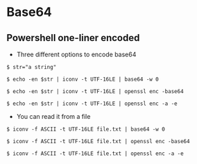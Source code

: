 # Base64

## Powershell one-liner encoded

- Three different options to encode base64

`$ str="a string"`

`$ echo -en $str | iconv -t UTF-16LE | base64 -w 0`

`$ echo -en $str | iconv -t UTF-16LE | openssl enc -base64`

`$ echo -en $str | iconv -t UTF-16LE | openssl enc -a -e`

- You can read it from a file

`$ iconv -f ASCII -t UTF-16LE file.txt | base64 -w 0`

`$ iconv -f ASCII -t UTF-16LE file.txt | openssl enc -base64`

`$ iconv -f ASCII -t UTF-16LE file.txt | openssl enc -a -e`